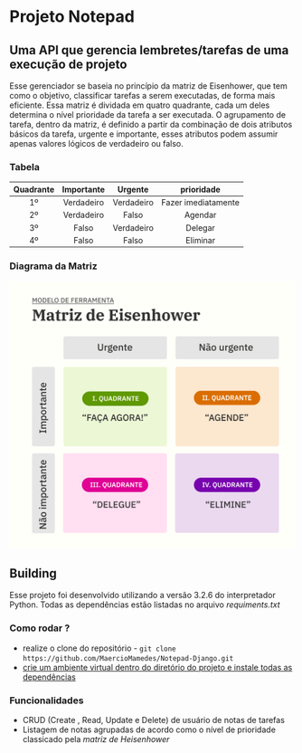 # Projeto Notepad
## Uma API que gerencia lembretes/tarefas de uma execução de projeto

Esse gerenciador se baseia no princípio da matriz de Eisenhower, que tem como o objetivo,
classificar tarefas a serem executadas, de forma mais eficiente. Essa matriz é dividada em 
quatro quadrante, cada um deles determina o nível prioridade da tarefa a ser executada. O
agrupamento de tarefa, dentro da matriz, é definido a partir da combinação de dois atributos básicos da tarefa,
urgente e importante, esses atributos podem assumir apenas valores lógicos de verdadeiro ou falso.

### Tabela

| Quadrante | Importante |  Urgente   |     prioridade      |
|:---------:|:----------:|:----------:|:-------------------:|
|    1º     | Verdadeiro | Verdadeiro | Fazer imediatamente |
|    2º     | Verdadeiro |   Falso    |       Agendar       |
|    3º     |   Falso    | Verdadeiro |       Delegar       |
|    4º     |   Falso    |   Falso    |      Eliminar       |

### Diagrama da Matriz

![](https://github.com/MaercioMamedes/Notepad-Django/blob/master/docs/Matriz_de_Eisenhower.png?raw=true)

## Building

Esse projeto foi desenvolvido utilizando a versão 3.2.6 do interpretador Python. Todas as dependências
estão listadas no arquivo *requiments.txt*

### Como rodar ?

* realize o clone do repositório - `git clone https://github.com/MaercioMamedes/Notepad-Django.git`
* [crie um ambiente virtual dentro do diretório do projeto e instale todas as dependências](https://www.alura.com.br/artigos/ambientes-virtuais-em-python)

### Funcionalidades
* CRUD (Create , Read, Update e Delete) de usuário de notas de tarefas
* Listagem de notas agrupadas de acordo como o nível de prioridade classicado pela *matriz de Heisenhower*